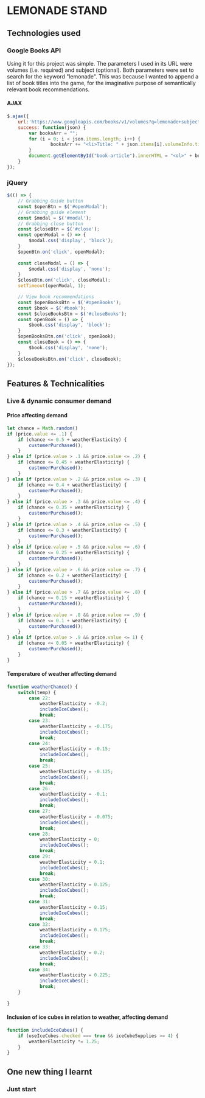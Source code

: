 # LEMONADE STAND
## Technologies used
### Google Books API
Using it for this project was simple. The parameters I used in its URL were volumes (i.e. required) and subject (optional). Both parameters were set to search for the keyword "lemonade". This was because I wanted to append a list of book titles into the game, for the imaginative purpose of semantically relevant book recommendations.
#### AJAX
```javascript
$.ajax({
    url:'https://www.googleapis.com/books/v1/volumes?q=lemonade+subject:lemonade&key=AIzaSyBJFvXiEFoq49wCcpJ2TxL64hQbLF_Ibhs',
    success: function(json) {
        var booksArr = "";
        for (i = 0; i < json.items.length; i++) {
                booksArr += "<li>Title: " + json.items[i].volumeInfo.title + ", Author: " + json.items[i].volumeInfo.authors[0] + "<br>";
        }
        document.getElementById("book-article").innerHTML = "<ol>" + booksArr + "</ol><br>";
    }
});
```
### jQuery
```javascript
$(() => {
    // Grabbing Guide button
    const $openBtn = $('#openModal');
    // Grabbing guide element
    const $modal = $('#modal');
    // Grabbing close button
    const $closeBtn = $('#close');
    const openModal = () => {
        $modal.css('display', 'block');
    }
    $openBtn.on('click', openModal);
    
    const closeModal = () => {
        $modal.css('display', 'none');
    }
    $closeBtn.on('click', closeModal);
    setTimeout(openModal, 1);

    // View book recommendations
    const $openBooksBtn = $('#openBooks');
    const $book = $('#book');
    const $closeBooksBtn = $('#closeBooks');
    const openBook = () => {
        $book.css('display', 'block');
    }
    $openBooksBtn.on('click', openBook);
    const closeBook = () => {
        $book.css('display', 'none');
    }
    $closeBooksBtn.on('click', closeBook);
});
```
## Features & Technicalities
### Live & dynamic consumer demand
#### Price affecting demand
```javascript
let chance = Math.random() 
if (price.value <= .1) {
    if (chance <= 0.5 + weatherElasticity) {
        customerPurchased();
    }
} else if (price.value > .1 && price.value <= .2) {
    if (chance <= 0.45 + weatherElasticity) {
        customerPurchased();
    }
} else if (price.value > .2 && price.value <= .3) {
    if (chance <= 0.4 + weatherElasticity) {
        customerPurchased();
    }
} else if (price.value > .3 && price.value <= .4) {
    if (chance <= 0.35 + weatherElasticity) {
        customerPurchased();
    }
} else if (price.value > .4 && price.value <= .5) {
    if (chance <= 0.3 + weatherElasticity) {
        customerPurchased();
    }
} else if (price.value > .5 && price.value <= .6) {
    if (chance <= 0.25 + weatherElasticity) {
        customerPurchased();
    }
} else if (price.value > .6 && price.value <= .7) {
    if (chance <= 0.2 + weatherElasticity) {
        customerPurchased();
    }
} else if (price.value > .7 && price.value <= .8) {
    if (chance <= 0.15 + weatherElasticity) {
        customerPurchased();
    }
} else if (price.value > .8 && price.value <= .9) {
    if (chance <= 0.1 + weatherElasticity) {
        customerPurchased();
    }
} else if (price.value > .9 && price.value <= 1) {
    if (chance <= 0.05 + weatherElasticity) {
        customerPurchased();
    }
}
```
#### Temperature of weather affecting demand
```javascript
function weatherChance() {
    switch(temp) {
        case 22:
            weatherElasticity = -0.2;
            includeIceCubes();
            break;
        case 23:
            weatherElasticity = -0.175;
            includeIceCubes();
            break;
        case 24:
            weatherElasticity = -0.15;
            includeIceCubes();
            break;
        case 25:
            weatherElasticity = -0.125;
            includeIceCubes();
            break;
        case 26:
            weatherElasticity = -0.1;
            includeIceCubes();
            break;
        case 27:
            weatherElasticity = -0.075;
            includeIceCubes();
            break;
        case 28:
            weatherElasticity = 0;
            includeIceCubes();
            break;
        case 29:
            weatherElasticity = 0.1;
            includeIceCubes();
            break;
        case 30:
            weatherElasticity = 0.125;
            includeIceCubes();
            break;
        case 31:
            weatherElasticity = 0.15;
            includeIceCubes();
            break;
        case 32:
            weatherElasticity = 0.175;
            includeIceCubes();
            break;
        case 33:
            weatherElasticity = 0.2;
            includeIceCubes();
            break;
        case 34:
            weatherElasticity = 0.225;
            includeIceCubes();
            break;
    }
    
}
```
#### Inclusion of ice cubes in relation to weather, affecting demand
```javascript
function includeIceCubes() {
    if (useIceCubes.checked === true && iceCubeSupplies >= 4) {
        weatherElasticity *= 1.25;
    } 
}
```
## One new thing I learnt
### Just start
